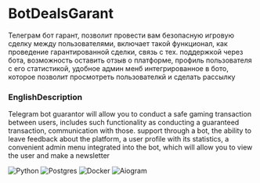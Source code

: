 # BotDealsGarant

Телеграм бот гарант, позволит провести вам безопасную игровую сделку между пользователями, включает такой функционал,
как проведение гарантированной сделки, связь с тех. поддержкой через бота, возможность оставить отзыв о платформе,
профиль пользователя с его статистикой, удобное админ менб интегрированное в бото, которое позволит просмотреть
пользователкй и сделать рассылку

### EnglishDescription

Telegram bot guarantor will allow you to conduct a safe gaming transaction between users, includes such functionality
as conducting a guaranteed transaction, communication with those. support through a bot, the ability to leave feedback
about the platform, a user profile with its statistics, a convenient admin menu integrated into the bot, which
will allow you to view the user and make a newsletter

![Python](https://img.shields.io/badge/python-090909?style=for-the-badge&logo=python&logoColor=ffdd54)
![Postgres](https://img.shields.io/badge/postgres-090909?style=for-the-badge&logo=postgresql&logoColor=blue)
![Docker](https://img.shields.io/badge/docker-090909?style=for-the-badge&logo=docker&logoColor=blue)
![Aiogram](https://img.shields.io/badge/aiogram-090909?style=for-the-badge&logo=aiogram&logoColor=red)